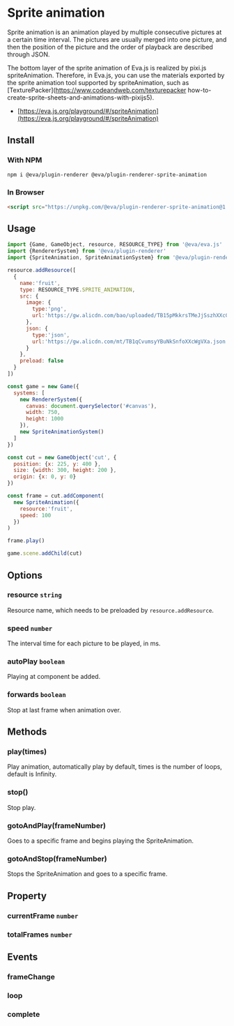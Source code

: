 # Sprite animation

Sprite animation is an animation played by multiple consecutive pictures at a certain time interval. The pictures are usually merged into one picture, and then the position of the picture and the order of playback are described through JSON.

The bottom layer of the sprite animation of Eva.js is realized by pixi.js spriteAnimation. Therefore, in Eva.js, you can use the materials exported by the sprite animation tool supported by spriteAnimation, such as [TexturePacker](https://www.codeandweb.com/texturepacker how-to-create-sprite-sheets-and-animations-with-pixijs5).

- [https://eva.js.org/playground/#/spriteAnimation](https://eva.js.org/playground/#/spriteAnimation)

## Install

### With NPM
```bash
npm i @eva/plugin-renderer @eva/plugin-renderer-sprite-animation
```

### In Browser
```html
<script src="https://unpkg.com/@eva/plugin-renderer-sprite-animation@1.2.x/dist/EVA.plugin.renderer.spriteAnimation.min.js"></script>
```

## Usage

```js
import {Game, GameObject, resource, RESOURCE_TYPE} from '@eva/eva.js'
import {RendererSystem} from '@eva/plugin-renderer'
import {SpriteAnimation, SpriteAnimationSystem} from '@eva/plugin-renderer-sprite-animation'

resource.addResource([
  {
    name:'fruit',
    type: RESOURCE_TYPE.SPRITE_ANIMATION,
    src: {
      image: {
        type:'png',
        url:'https://gw.alicdn.com/bao/uploaded/TB15pMkkrsTMeJjSszhXXcGCFXa-377-1070.png'
      },
      json: {
        type:'json',
        url:'https://gw.alicdn.com/mt/TB1qCvumsyYBuNkSnfoXXcWgVXa.json'
      }
    },
    preload: false
  }
])

const game = new Game({
  systems: [
    new RendererSystem({
      canvas: document.querySelector('#canvas'),
      width: 750,
      height: 1000
    }),
    new SpriteAnimationSystem()
  ]
})

const cut = new GameObject('cut', {
  position: {x: 225, y: 400 },
  size: {width: 300, height: 200 },
  origin: {x: 0, y: 0}
})

const frame = cut.addComponent(
  new SpriteAnimation({
    resource:'fruit',
    speed: 100
  })
)

frame.play()

game.scene.addChild(cut)
```

## Options

### resource `string`

Resource name, which needs to be preloaded by `resource.addResource`.

### speed `number`

The interval time for each picture to be played, in ms.

### autoPlay `boolean`

Playing at component be added.

### forwards `boolean`

Stop at last frame when animation over.

## Methods

### play(times)

Play animation, automatically play by default, times is the number of loops, default is Infinity.

### stop()

Stop play.

### gotoAndPlay(frameNumber)
Goes to a specific frame and begins playing the SpriteAnimation.

### gotoAndStop(frameNumber)
Stops the SpriteAnimation and goes to a specific frame.

## Property
### currentFrame `number`
### totalFrames `number`

## Events
### frameChange
### loop
### complete


